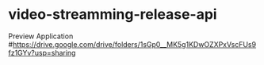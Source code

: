 # video-streamming-release-api

Preview Application
#https://drive.google.com/drive/folders/1sGp0__MK5g1KDwOZXPxVscFUs9fz1GYv?usp=sharing

